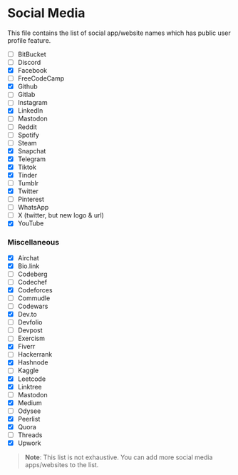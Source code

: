 # Social Media

This file contains the list of social app/website names which has public user profile feature.

-   [ ] BitBucket
-   [ ] Discord
-   [x] Facebook
-   [ ] FreeCodeCamp
-   [x] Github
-   [ ] Gitlab
-   [ ] Instagram
-   [x] LinkedIn
-   [ ] Mastodon
-   [ ] Reddit
-   [ ] Spotify
-   [ ] Steam
-   [x] Snapchat
-   [x] Telegram
-   [x] Tiktok
-   [x] Tinder
-   [ ] Tumblr
-   [x] Twitter
-   [ ] Pinterest
-   [ ] WhatsApp
-   [ ] X (twitter, but new logo & url)
-   [x] YouTube

### Miscellaneous

-   [x] Airchat
-   [x] Bio.link
-   [ ] Codeberg
-   [ ] Codechef
-   [x] Codeforces
-   [ ] Commudle
-   [ ] Codewars
-   [x] Dev.to
-   [ ] Devfolio
-   [ ] Devpost
-   [ ] Exercism
-   [x] Fiverr
-   [ ] Hackerrank
-   [x] Hashnode
-   [ ] Kaggle
-   [x] Leetcode
-   [x] Linktree
-   [ ] Mastodon
-   [x] Medium
-   [ ] Odysee
-   [x] Peerlist
-   [x] Quora
-   [ ] Threads
-   [x] Upwork

> **Note**: This list is not exhaustive. You can add more social media apps/websites to the list.
